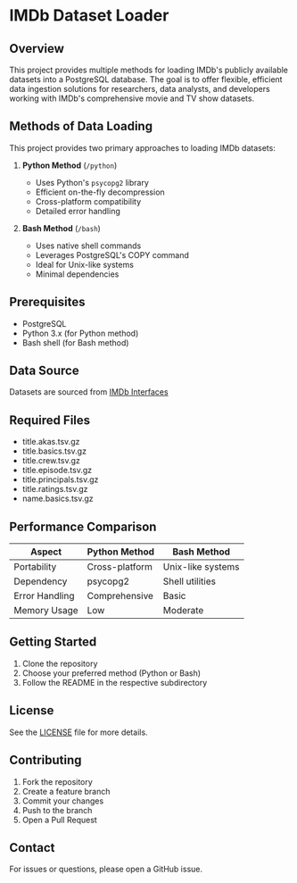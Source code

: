 # IMDb Dataset Loader

## Overview

This project provides multiple methods for loading IMDb's publicly available datasets into a PostgreSQL database. The goal is to offer flexible, efficient data ingestion solutions for researchers, data analysts, and developers working with IMDb's comprehensive movie and TV show datasets.


## Methods of Data Loading

This project provides two primary approaches to loading IMDb datasets:

1. **Python Method** (`/python`)
   - Uses Python's `psycopg2` library
   - Efficient on-the-fly decompression
   - Cross-platform compatibility
   - Detailed error handling

2. **Bash Method** (`/bash`)
   - Uses native shell commands
   - Leverages PostgreSQL's COPY command
   - Ideal for Unix-like systems
   - Minimal dependencies

## Prerequisites

- PostgreSQL
- Python 3.x (for Python method)
- Bash shell (for Bash method)

## Data Source

Datasets are sourced from [IMDb Interfaces](https://datasets.imdbws.com/)

## Required Files

- title.akas.tsv.gz
- title.basics.tsv.gz
- title.crew.tsv.gz
- title.episode.tsv.gz
- title.principals.tsv.gz
- title.ratings.tsv.gz
- name.basics.tsv.gz

## Performance Comparison

| Aspect           | Python Method | Bash Method |
|-----------------|--------------|-------------|
| Portability     | Cross-platform | Unix-like systems |
| Dependency      | psycopg2     | Shell utilities |
| Error Handling  | Comprehensive | Basic |
| Memory Usage    | Low          | Moderate |

## Getting Started

1. Clone the repository
2. Choose your preferred method (Python or Bash)
3. Follow the README in the respective subdirectory

## License

See the [LICENSE](/LICENSE) file for more details.

## Contributing

1. Fork the repository
2. Create a feature branch
3. Commit your changes
4. Push to the branch
5. Open a Pull Request

## Contact

For issues or questions, please open a GitHub issue.